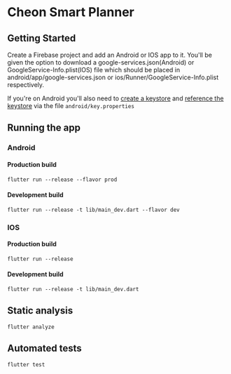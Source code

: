 # Cheon Smart Planner

## Getting Started
Create a Firebase project and add an Android or IOS app to it. You'll be given the option to download a google-services.json(Android) or GoogleService-Info.plist(IOS) file which should be placed in android/app/google-services.json or ios/Runner/GoogleService-Info.plist respectively.

If you're on Android you'll also need to [create a keystore](https://flutter.dev/docs/deployment/android#create-a-keystore) and [reference the keystore](https://flutter.dev/docs/deployment/android#create-a-keystore) via the file `android/key.properties`

## Running the app
### Android

#### Production build

`flutter run --release --flavor prod`

#### Development build

`flutter run --release -t lib/main_dev.dart --flavor dev`

### IOS

#### Production build

`flutter run --release`

#### Development build

`flutter run --release -t lib/main_dev.dart`

## Static analysis

`flutter analyze`

## Automated tests

`flutter test`
